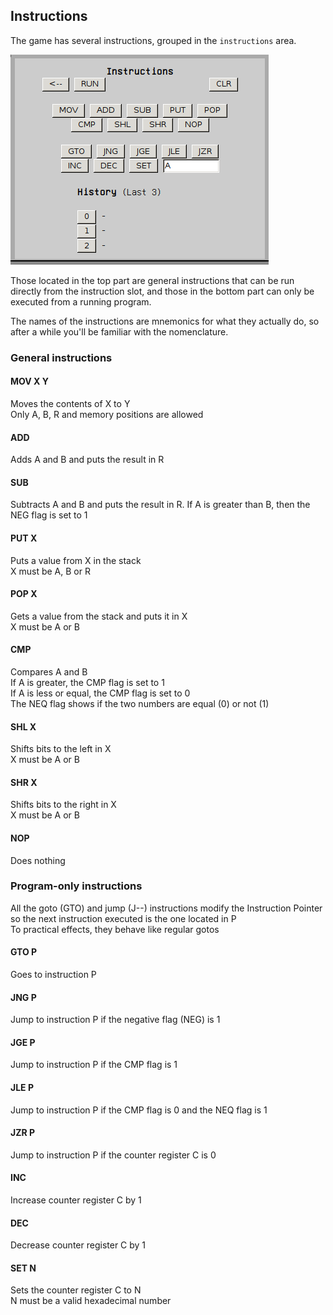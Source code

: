 ## Instructions

The game has several instructions, grouped in the `instructions` area. 

![](./img/instructions.png)

Those located in the top part are general instructions that can be run directly from the instruction slot, and those in the bottom part can only be executed from a running program.

The names of the instructions are mnemonics for what they actually do, so after a while you'll be familiar with the nomenclature.

### General instructions

#### MOV X Y 

Moves the contents of X to Y  
Only A, B, R and memory positions are allowed

#### ADD 

Adds A and B and puts the result in R

#### SUB

Subtracts A and B and puts the result in R. If A is greater than B, then the NEG flag is set to 1

#### PUT X

Puts a value from X in the stack  
X must be A, B or R

#### POP X

Gets a value from the stack and puts it in X  
X must be A or B

#### CMP  

Compares A and B  
If A is greater, the CMP flag is set to 1  
If A is less or equal, the CMP flag is set to 0  
The NEQ flag shows if the two numbers are equal (0) or not (1)

#### SHL X

Shifts bits to the left in X  
X must be A or B

#### SHR X

Shifts bits to the right in X  
X must be A or B

#### NOP  

Does nothing

### Program-only instructions

All the goto (GTO) and jump (J--) instructions modify the Instruction Pointer so the next instruction executed is the one located in P  
To practical effects, they behave like regular gotos

#### GTO P

Goes to instruction P  

#### JNG P

Jump to instruction P if the negative flag (NEG) is 1

#### JGE P

Jump to instruction P if the CMP flag is 1

#### JLE P

Jump to instruction P if the CMP flag is 0 and the NEQ flag is 1

#### JZR P

Jump to instruction P if the counter register C is 0

#### INC  

Increase counter register C by 1

#### DEC  

Decrease counter register C by 1

#### SET N

Sets the counter register C to N  
N must be a valid hexadecimal number
